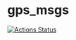 # gps_msgs

[![Actions Status](https://github.com/gloryhry/gps_msgs/workflows/CI/badge.svg)](https://github.com/gloryhry/gps_msgs/actions)
